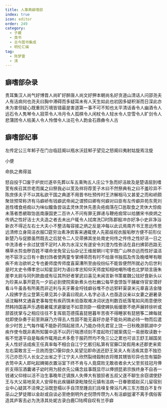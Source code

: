 ```yaml
---
title: 人事典癖嗜部
index: true
icon: editor
order: 249
category:
  - 子藏
  - 类书
  - 古今图书集成
  - 明伦汇编
tag:
  - 陈梦雷
  - 清
---
```


## 癖嗜部杂录

贵耳集汉人尚气好博晋人尚旷好醉唐人尚文好狎本朝尚名好贪道山清话人问邵尧夫人有洁病何也尧夫曰胸中滞碍而多疑耳未有人天生如此也初因多疑积渐而日深此亦未为害但疑心既重则万境皆错最是害道第一事不可不知也太平清话香令人幽酒令人远石令人隽琴令人寂茶令人冷月令人孤棋令人闲杖令人轻水令人空雪令人旷剑令人悲蒲团令人枯美人令人怜僧令人淡花令人韵金石鼎彝令人古  

## 癖嗜部纪事

左传定公三年邾子在门台临廷阍以瓶水沃廷邾子望见之怒阍曰夷射姑旋焉注旋  

小便  

命执之弗得滋  

怒自投于□废于炉炭烂遂卒先葬以车五乘殉五人庄公卞急而好洁故及是楚语屈到嗜芰有疾召其宗老而属之曰祭我必以芰及祥将荐芰子木曰不然祭典有之曰不羞珍异不陈庶侈夫子不以其私欲干国之典遂不用晋书杜预传时王济解相马又甚爱之而和峤颇聚敛预常称济有马癖峤有钱癖武帝闻之谓预曰卿有何癖对曰臣有左传癖异苑东莞刘邕性嗜食疮痂以为味似鳆鱼尝诣孟灵休灵休先患灸疮痂落在□邕取食之灵休大惊痂未落者悉褫取饴邕南康国吏二百许人不问有罪无罪递与鞭疮痂常以给膳宋书庾炳之传炳之性好洁士大夫造之者去未出户辄令人拭席洗□时陈郡殷冲亦好净小史非净浴新衣不得近左右士大夫小不整洁每容接之炳之反是冲每以此讥焉南齐书王思远传思远清修立身简洁衣服□筵穷治素净宾客来通辄使人先密觇视衣服垢秽方便不前形仪新楚乃与促膝虽然既去之后犹令二人交帚拂其坐处南史何佟之传佟之性好洁一日之中洗涤者十余过犹恨不足时人称为水淫又有遂安令刘澄为性弥洁在县扫拂郭邑路无横草水剪虫秽百姓不堪命坐免官云仙杂记王维居辋川宅宇既广山林亦远而性好温洁地不容浮尘日有十数扫饰者使两童专掌缚帚而有时不给唐书独孤及传及晚嗜琴有眼疾不肯治欲听之专也姜师度传师度喜渠漕所至由役纷纭不能皆便然所就必为后世利是时太史令傅孝忠以知星显时为语曰孝忠知仰天师度知相地嘲所嗜也北梦琐言唐朱崖李太尉与同列款曲或有征其所好者掌武曰喜见未闻言新书策崔魏公铉好食新头以为珍美从事开筵先一夕前必到使院索新煮头也杜豳公每早食馈饭干脯崔侍官安潜好看斗牛虽各有所美而非近利与夫牙筹金埒钱癖谷堆不亦远邪轩渠录米元章喜洁金陵人段拂字去尘登第元章见其小录喜曰观此人名字必洁人也亟造议亲以女妻之避暑录话沈翰林文通喜吏事每觉有疾药饵未验亟取难决词状连判数百纸落笔如风雨意便欣然韩持国喜声乐遇极暑辄求避屡徙不如意则卧一榻使婢执板缓歌不绝声展转徐听或颔首抚掌与之相应往往不复挥扇范德孺喜琵琶暮年苦夜不得睡家有琵琶筝二婢每就枕即使杂奏于前至熟寐乃方得去人性固不能无喜好亦是不能处闲故必待一物而后遣余少时苦上气每作辄不能卧药饵起居须人乃能办侍先君官上饶一日秋晚游鹅湖中夕疾作使令既非素所知箧中适不以药行喘懑顷刻不度起吹灯据案偶见一易册取读数十板不觉遂平自是每疾作辄用此术多愈于服药然均不免三公之累也可谈王舒王越国吴夫人性好洁成疾王任真率每不相合自江宁乞骸归私第有官藤□吴假用未还郡吏来索左右莫敢言王一旦跣而登□偃仰良久吴望见即命送还舒王吴夫人有洁疾其意不独恐污己亦恐污人长女之出省之于江宁夫人欣然裂绮縠制衣将赠其甥皆珍异也忽有猫卧衣笥中夫人即叱起婢揭衣置浴室下终不肯与人竟腐败无敢收者余大父至贫挂冠月俸折支得压酒囊诸子幼时用为胫衣先公痛念兹事既显尽以俸颁昆弟宗族终身不自吝一钱诸父仰禄以活不治生事晚年迁谪族人失俸大有狼狈者五叔父遂不聊生余窃谓使舒王与大父易地吴夫人安得有此疾辍耕录毗陵倪元镇有洁病一日眷歌姬赵买儿留宿别业中心疑其不洁俾之浴既登榻以手自顶至踵且扪且嗅复俾浴凡再三东方既白不复作巫山之梦徒赠以金赵或自谈必至绝倒明外史倪瓒传瓒为人有洁癖盥濯不离手偶俗客造其庐客去必为洗涤其处妮古录白鹿□陆樗自叹有兰亭癖  
